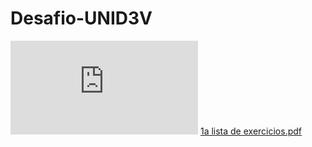 # Desafio-UNID3V

![Schema das entidades relacionais do desafio UNID3V-BACKEND](https://github.com/jaspionU2/Desafio-UNID3V/blob/bd12947c191146bb2ca5994f7193a3444bfa37b5/schema-entidades.pdf)
[1a lista de exercicios.pdf](https://github.com/user-attachments/files/19075841/1a.lista.de.exercicios.pdf)

